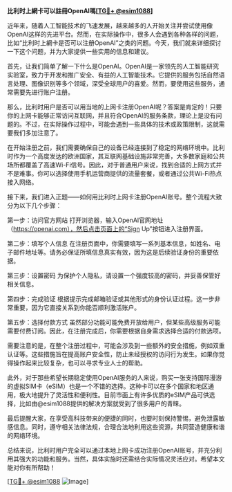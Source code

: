 **比利时上網卡可以註冊OpenAI嗎[[TG💪+ @esim1088](https://t.me/s/esim1088)]**

近年来，随着人工智能技术的飞速发展，越来越多的人开始关注并尝试使用像OpenAI这样的先进平台。然而，在实际操作中，很多人会遇到各种各样的问题，比如“比利时上網卡是否可以注册OpenAI”之类的问题。今天，我们就来详细探讨一下这个问题，并为大家提供一些实用的信息和建议。

首先，让我们简单了解一下什么是OpenAI。OpenAI是一家领先的人工智能研究实验室，致力于开发和推广安全、有益的人工智能技术。它提供的服务包括自然语言处理、图像识别等多个领域，深受全球用户的喜爱。然而，要使用这些服务，通常需要先进行账户注册。

那么，比利时用户是否可以用当地的上网卡注册OpenAI呢？答案是肯定的！只要你的上网卡能够正常访问互联网，并且符合OpenAI的服务条款，理论上是没有问题的。不过，在实际操作过程中，可能会遇到一些具体的技术或政策限制，这就需要我们多加注意了。

在开始注册之前，我们需要确保自己的设备已经连接到了稳定的网络环境中。比利时作为一个高度发达的欧洲国家，其互联网基础设施非常完善，大多数家庭和公共场所都覆盖了高速Wi-Fi信号。因此，对于普通用户来说，找到合适的上网方式并不是难事。你可以选择使用手机运营商提供的流量套餐，或者通过公共Wi-Fi热点接入网络。

接下来，我们进入正题——如何用比利时上网卡注册OpenAI账号。整个流程大致分为以下几个步骤：

第一步：访问官方网站
打开浏览器，输入OpenAI官网地址（https://openai.com），然后点击页面上的“Sign Up”按钮进入注册界面。

第二步：填写个人信息
在注册页面中，你需要填写一系列基本信息，如姓名、电子邮件地址等。请务必保证所填信息真实有效，因为这是后续验证身份的重要依据。

第三步：设置密码
为保护个人隐私，请设置一个强度较高的密码，并妥善保管好相关信息。

第四步：完成验证
根据提示完成邮箱验证或其他形式的身份认证过程。这一步非常重要，因为它直接关系到你能否顺利激活账户。

第五步：选择付款方式
虽然部分功能可能免费开放给用户，但某些高级服务可能需要付费订阅。因此，在注册完成后，你需要根据自身需求选择合适的付款选项。

需要注意的是，在整个注册过程中，可能会涉及到一些额外的安全措施，例如双重认证等。这些措施旨在提高账户安全性，防止未经授权的访问行为发生。如果你觉得操作起来比较复杂，也可以寻求专业人士的帮助。

此外，对于那些希望长期稳定使用OpenAI服务的人来说，购买一张支持国际漫游的虚拟SIM卡（eSIM）也是一个不错的选择。这种卡可以在多个国家和地区通用，极大地提升了灵活性和便利性。目前市面上有许多优质的eSIM产品可供选择，比如由@esim1088提供的解决方案就受到了很多用户的青睐。

最后提醒大家，在享受高科技带来的便捷的同时，也要时刻保持警惕，避免泄露敏感信息。同时，遵守相关法律法规，合理合法地利用这些资源，共同营造健康和谐的网络环境。

总结来说，比利时用户完全可以通过本地上网卡成功注册OpenAI账号，并充分利用其强大的功能和服务。当然，具体实施时还需结合实际情况灵活应对。希望本文能对你有所帮助！

[[TG💪+ @esim1088](https://t.me/s/esim1088) ![Image](https://i.postimg.cc/4NQfJmqS/Snipaste-2025-05-13-00-14-12.png)]